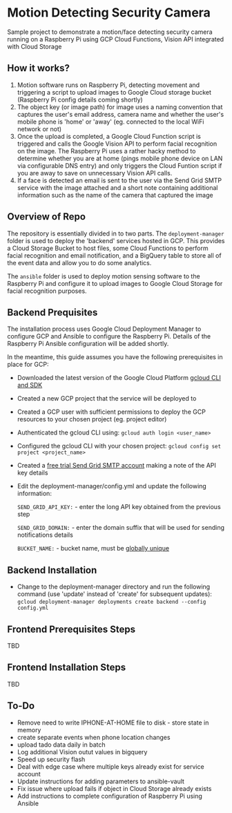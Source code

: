 # Motion Detecting Security Camera

Sample project to demonstrate a motion/face detecting security camera running on a Raspberry Pi using  GCP Cloud Functions, Vision API integrated with Cloud Storage

## How it works?

1. Motion software runs on Raspberry Pi, detecting  movement and triggering a script to upload images to Google Cloud storage bucket (Raspberry Pi config details coming shortly)
2. The object key (or image path) for image uses a naming convention that captures the user's email address, camera name and whether the user's mobile phone is 'home' or 'away' (eg. connected to the local WiFi network or not)
3. Once the upload is completed, a Google Cloud Function script is triggered and calls the Google Vision API to perform facial recognition on the image. The Raspberry Pi uses a rather hacky method to determine whether you are at home (pings mobile phone device on LAN via configurable DNS entry) and only triggers the Cloud Funtion script if you are away to save on unnecessary Vision API calls.
4. If a face is detected an email is sent to the user via the Send Grid SMTP service with the image attached and a short note containing additional information such as the name of the camera that captured the image

## Overview of Repo

The repository is essentially divided in to two parts. The `deployment-manager` folder is used to deploy the 'backend' services hosted in GCP. This provides a Cloud Storage Bucket to host files, some Cloud Functions to perform facial recognition and email notification, and a BigQuery table to store all of the event data and allow you to do some analytics.

The `ansible` folder is used to deploy motion sensing software to the Raspberry Pi and configure it to upload images to Google Cloud Storage for facial recognition purposes.

## Backend Prequisites

The installation process uses Google Cloud Deployment Manager to configure GCP and Ansible to configure the Raspberry Pi. Details of the Raspberry Pi Ansible configuration will be added shortly. 

In the meantime, this guide assumes you have the following prerequisites in place for GCP:

* Downloaded the latest version of the Google Cloud Platform [gcloud CLI and SDK](https://cloud.google.com/sdk/)
* Created a new GCP project that the service will be deployed to
* Created a GCP user with sufficient permissions to deploy the GCP resources to your chosen project (eg. project editor)
* Authenticated the gcloud CLI using: `gcloud auth login <user_name>`
* Configured the gcloud CLI with your chosen project: `gcloud config set project <project_name>`
* Created a [free trial Send Grid SMTP account](https://signup.sendgrid.com) making a note of the API key details
* Edit the deployment-manager/config.yml and update the following information:

   `SEND_GRID_API_KEY:` - enter the long API key obtained from the previous step

   `SEND_GRID_DOMAIN:` - enter the domain suffix that will be used for sending notifications details

   `BUCKET_NAME:` - bucket name, must be [globally unique](https://cloud.google.com/storage/docs/naming)

## Backend Installation

* Change to the deployment-manager directory and run the following command (use 'update' instead of 'create' for subsequent updates):
`gcloud deployment-manager deployments create backend --config config.yml`

## Frontend Prerequisites Steps

TBD

## Frontend Installation Steps

TBD

## To-Do


* Remove need to write IPHONE-AT-HOME file to disk - store state in memory
* create separate events when phone location changes
* upload tado data daily in batch
* Log additional Vision outut values in bigquery
* Speed up security flash
* Deal with edge case where multiple keys already exist for service account
* Update instructions for adding parameters to ansible-vault
* Fix issue where upload fails if object in Cloud Storage already exists
* Add instructions to complete configuration of Raspberry Pi using Ansible
